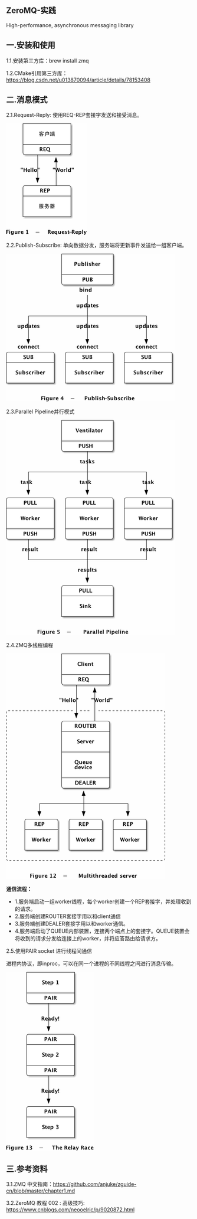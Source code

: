 ## ZeroMQ-实践

High-performance, asynchronous messaging library

## 一.安装和使用

1.1.安装第三方库：brew install zmq

1.2.CMake引用第三方库：https://blog.csdn.net/u013870094/article/details/78153408


## 二.消息模式

2.1.Request-Reply: 使用REQ-REP套接字发送和接受消息。

![request-reply](./images/request-reply.png)

2.2.Publish-Subscribe: 单向数据分发，服务端将更新事件发送给一组客户端。

![publish-subscribe](./images/publish-subscribe.png)

2.3.Parallel Pipeline并行模式

![parallel-pipeline](./images/parallel-pipeline.png)

2.4.ZMQ多线程编程

![multithreaded-server](./images/multithreaded-server.png)

**通信流程：**

- 1.服务端启动一组worker线程，每个worker创建一个REP套接字，并处理收到的请求。
- 2.服务端创建ROUTER套接字用以和client通信
- 3.服务端创建DEALER套接字用以和worker通信。
- 4.服务端启动了QUEUE内部装置，连接两个端点上的套接字。QUEUE装置会将收到的请求分发给连接上的worker，并将应答路由给请求方。

2.5.使用PAIR socket 进行线程间通信

进程内协议，即inproc，可以在同一个进程的不同线程之间进行消息传输。

![the-relay-race](./images/the-relay-race.png)


## 三.参考资料

3.1.ZMQ 中文指南：https://github.com/anjuke/zguide-cn/blob/master/chapter1.md

3.2.ZeroMQ 教程 002 : 高级技巧: https://www.cnblogs.com/neooelric/p/9020872.html
